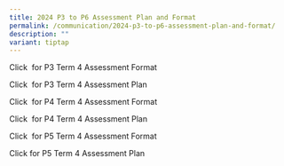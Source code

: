 ```yaml
---
title: 2024 P3 to P6 Assessment Plan and Format
permalink: /communication/2024-p3-to-p6-assessment-plan-and-format/
description: ""
variant: tiptap
---
```

<p>Click&nbsp; for P3 Term 4 Assessment Format</p>
<p>Click&nbsp; for P3 Term 4 Assessment Plan</p>
<p>Click &nbsp;for P4 Term 4 Assessment Format</p>
<p>Click&nbsp;&nbsp;for P4 Term 4 Assessment Plan</p>
<p>Click&nbsp;&nbsp;for P5 Term 4 Assessment Format</p>
<p>Click for P5 Term 4 Assessment Plan</p>
<p></p>
